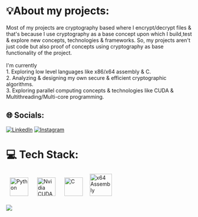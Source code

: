 # 💡About my projects:
Most of my projects are cryptography based where I encrypt/decrypt files & that's because I use cryptography as a base concept upon which I build,test & explore new concepts, technologies & frameworks. So, my projects aren't just code but also proof of concepts using cryptography as base functionality of the project.
<br><br>I'm currently <br>1. Exploring low level languages like x86/x64 assembly & C.<br>2. Analyzing & designing my own secure & efficient cryptographic algorithms.<br>3. Exploring parallel computing concepts & technologies like CUDA & Multithreading/Multi-core programming.


## 🌐 Socials:
[![LinkedIn](https://img.shields.io/badge/LinkedIn-%230077B5.svg?logo=linkedin&logoColor=white)](https://www.linkedin.com/in/gurudatta-r-k-770a05283/) [![Instagram](https://img.shields.io/badge/Instagram-%23E4405F.svg?logo=Instagram&logoColor=white)](https://instagram.com/gurudatta_r_k)  

# 💻 Tech Stack:
<div align="left">  
<a href="https://www.python.org/" target="_blank"><img style="margin: 10px" src="https://profilinator.rishav.dev/skills-assets/python-original.svg" alt="Python" height="50" /></a>
<a href="https://developer.nvidia.com/cuda-zone" target="_blank"><img style="margin: 10px" src="https://images.app.goo.gl/kB7UmogBXdTjggoD7" alt="Nvidia CUDA" height="50" /></a> 
<a href="https://www.cprogramming.com/" target="_blank"><img style="margin: 10px" src="https://profilinator.rishav.dev/skills-assets/c-original.svg" alt="C" height="50" /></a>  
<a href="https://en.wikipedia.org/wiki/X86_assembly_language" target="_blank"><img style="margin: 5px" src="https://user-images.githubusercontent.com/103866722/177873824-ac727cae-29d5-406d-87de-93bb2bf21f02.png" alt="x64 Assembly" height="60" /></a>  
</div>

![](https://github-readme-stats.vercel.app/api/top-langs/?username=GurudattaRK&theme=dark&hide_border=false&include_all_commits=true&count_private=false&layout=compact)

